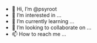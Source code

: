 - 👋 Hi, I’m @psyroot
- 👀 I’m interested in ...
- 🌱 I’m currently learning ...
- 💞️ I’m looking to collaborate on ...
- 📫 How to reach me ...

<!---
psyroot/psyroot is a ✨ special ✨ repository because its `README.md` (this file) appears on your GitHub profile.
You can click the Preview link to take a look at your changes.
--->

